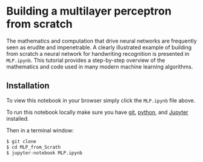 # Building a multilayer perceptron from scratch

The mathematics and computation that drive neural networks are frequently seen as erudite and impenetrable. A clearly illustrated example of building from scratch a neural network for handwriting recognition is presented in `MLP.ipynb`. This tutorial provides a step-by-step overview of the mathematics and code used in many modern machine learning algorithms.

## Installation 

To view this notebook in your browser simply click the `MLP.ipynb` file above.

To run this notebook locally make sure you have [git](https://help.github.com/en/articles/set-up-git), [python](https://www.python.org/downloads/), and [Jupyter](https://jupyter.org/install) installed. 

Then in a terminal window:

```bash
$ git clone 
$ cd MLP_from_Scrath
$ jupyter-notebook MLP.ipynb
```
